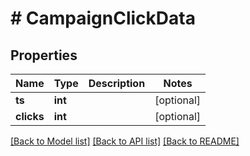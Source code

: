 # # CampaignClickData

## Properties

Name | Type | Description | Notes
------------ | ------------- | ------------- | -------------
**ts** | **int** |  | [optional]
**clicks** | **int** |  | [optional]

[[Back to Model list]](../../README.md#models) [[Back to API list]](../../README.md#endpoints) [[Back to README]](../../README.md)
